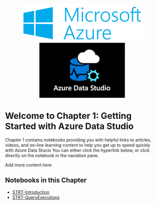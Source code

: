 <span style="display: block; text-align: center;">![CH1-Azure.png](./Media/CH1-Azure.png)</span>
<span style="display: block; text-align: center;">![CH1-ADS.png](./Media/Ch1-ADS.png)</span>


# Welcome to Chapter 1: Getting Started with Azure Data Studio

Chapter 1 contains notebooks providing you with helpful links to articles, videos, and on-line learning content to help you get up to speed quickly with Azure Data Stucio  You can either click the hyperlink below, or click directly on the notebook in the naviation pane.

Add more content here

## Notebooks in this Chapter

- [STRT-Introduction](../Chapter&#32;1&#32;Getting&#32;Started/STRT-Introduction.ipynb)
- [STRT-QueryExecutions](../Chapter&#32;1&#32;Getting&#32;Started/STRT-QueryExecutions.ipynb)


&#32;